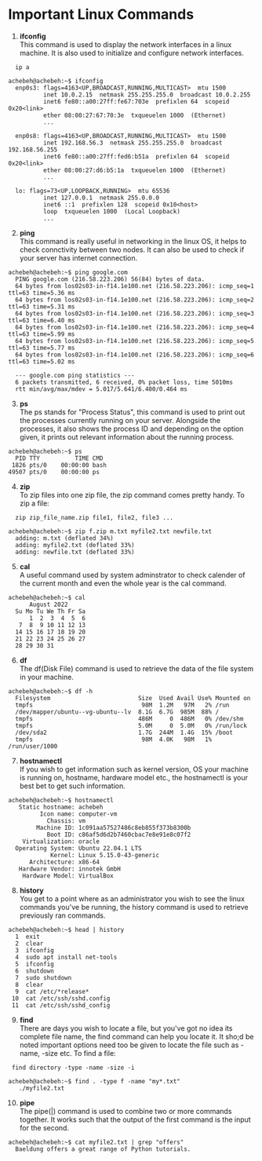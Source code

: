 <h1>Important Linux Commands</h1>

1. <b>ifconfig</b> <br>
This command is used to display the network interfaces in a linux machine. It is also used to initialize and configure network interfaces.
```
  ip a
```
```
achebeh@achebeh:~$ ifconfig
  enp0s3: flags=4163<UP,BROADCAST,RUNNING,MULTICAST>  mtu 1500
          inet 10.0.2.15  netmask 255.255.255.0  broadcast 10.0.2.255
          inet6 fe80::a00:27ff:fe67:703e  prefixlen 64  scopeid 0x20<link>
          ether 08:00:27:67:70:3e  txqueuelen 1000  (Ethernet)
          ...

  enp0s8: flags=4163<UP,BROADCAST,RUNNING,MULTICAST>  mtu 1500
          inet 192.168.56.3  netmask 255.255.255.0  broadcast 192.168.56.255
          inet6 fe80::a00:27ff:fed6:b51a  prefixlen 64  scopeid 0x20<link>
          ether 08:00:27:d6:b5:1a  txqueuelen 1000  (Ethernet)
          ...

  lo: flags=73<UP,LOOPBACK,RUNNING>  mtu 65536
          inet 127.0.0.1  netmask 255.0.0.0
          inet6 ::1  prefixlen 128  scopeid 0x10<host>
          loop  txqueuelen 1000  (Local Loopback)
          ...
```

2. <b>ping</b> <br>
  This command is really useful in networking in the linux OS, it helps to check connctivity between two nodes. It can also be used to check if your server has internet connection.
  ```
  achebeh@achebeh:~$ ping google.com
    PING google.com (216.58.223.206) 56(84) bytes of data.
    64 bytes from los02s03-in-f14.1e100.net (216.58.223.206): icmp_seq=1 ttl=63 time=5.36 ms
    64 bytes from los02s03-in-f14.1e100.net (216.58.223.206): icmp_seq=2 ttl=63 time=5.31 ms
    64 bytes from los02s03-in-f14.1e100.net (216.58.223.206): icmp_seq=3 ttl=63 time=6.40 ms
    64 bytes from los02s03-in-f14.1e100.net (216.58.223.206): icmp_seq=4 ttl=63 time=5.99 ms
    64 bytes from los02s03-in-f14.1e100.net (216.58.223.206): icmp_seq=5 ttl=63 time=5.77 ms
    64 bytes from los02s03-in-f14.1e100.net (216.58.223.206): icmp_seq=6 ttl=63 time=5.02 ms

    --- google.com ping statistics ---
    6 packets transmitted, 6 received, 0% packet loss, time 5010ms
    rtt min/avg/max/mdev = 5.017/5.641/6.400/0.464 ms
  ```
  
3. <b>ps</b> <br>
  The ps stands for "Process Status", this command is used to print out the processes currently running on your server. Alongside the processes, it also shows the process ID and depending on the option given, it prints out relevant information about the running process.
  ```
  achebeh@achebeh:~$ ps
    PID TTY          TIME CMD
   1826 pts/0    00:00:00 bash
  49507 pts/0    00:00:00 ps
  ```
4. <b>zip</b> <br>
  To zip files into one zip file, the zip command comes pretty handy.
  To zip a file:
  ```
    zip zip_file_name.zip file1, file2, file3 ...
  ```
  
  ```
  achebeh@achebeh:~$ zip f.zip m.txt myfile2.txt newfile.txt 
    adding: m.txt (deflated 34%)
    adding: myfile2.txt (deflated 33%)
    adding: newfile.txt (deflated 33%)
  ```
5. <b>cal</b> <br>
  A useful command used by system adminstrator to check calender of the current month and even the whole year is the cal command.
  
  ```
  achebeh@achebeh:~$ cal
        August 2022       
    Su Mo Tu We Th Fr Sa  
        1  2  3  4  5  6  
     7  8  9 10 11 12 13  
    14 15 16 17 18 19 20  
    21 22 23 24 25 26 27  
    28 29 30 31  
```
6. <b>df</b> <br>
  The df(Disk File) command is used to retrieve the data of the file system in your machine.
  ```
  achebeh@achebeh:~$ df -h
    Filesystem                         Size  Used Avail Use% Mounted on
    tmpfs                               98M  1.2M   97M   2% /run
    /dev/mapper/ubuntu--vg-ubuntu--lv  8.1G  6.7G  985M  88% /
    tmpfs                              486M     0  486M   0% /dev/shm
    tmpfs                              5.0M     0  5.0M   0% /run/lock
    /dev/sda2                          1.7G  244M  1.4G  15% /boot
    tmpfs                               98M  4.0K   98M   1% /run/user/1000
  ```
7. <b>hostnamectl</b> <br>
  If you wish to get information such as kernel version, OS your machine is running on, hostname, hardware model etc., the hostnamectl is your best bet to get such information.
  ```
  achebeh@achebeh:~$ hostnamectl
     Static hostname: achebeh
           Icon name: computer-vm
             Chassis: vm
          Machine ID: 1c091aa57527486c8eb855f373b8300b
             Boot ID: c86af5d6d2b7460cbac7e8e91e8c07f2
      Virtualization: oracle
    Operating System: Ubuntu 22.04.1 LTS              
              Kernel: Linux 5.15.0-43-generic
        Architecture: x86-64
     Hardware Vendor: innotek GmbH
      Hardware Model: VirtualBox
 ```
 8. <b>history</b> <br>
  You get to a point where as an administrator you wish to see the linux commands you've be running, the history command is used to retrieve previously ran commands.
  ```
  achebeh@achebeh:~$ head | history
    1  exit
    2  clear
    3  ifconfig
    4  sudo apt install net-tools
    5  ifconfig
    6  shutdown
    7  sudo shutdown
    8  clear
    9  cat /etc/*release*
   10  cat /etc/ssh/sshd.config
   11  cat /etc/ssh/sshd_config
  ```
 9. <b>find</b> <br>
 There are days you wish to locate a file, but you've got no idea its complete file name, the find command can help you locate it. It sho;d be noted important options need too be given to locate the file such as -name, -size etc.
 To find a file:
 ```
  find directory -type -name -size -i
 ```
 ```
 achebeh@achebeh:~$ find . -type f -name "my*.txt"
    ./myfile2.txt
 ```
 10. <b>pipe</b> <br>
  The pipe(|) command is used to combine two or more commands together. It works such that the output of the first command is the input for the second.
  ```
  achebeh@achebeh:~$ cat myfile2.txt | grep "offers"
    Baeldung offers a great range of Python tutorials.
  ```
